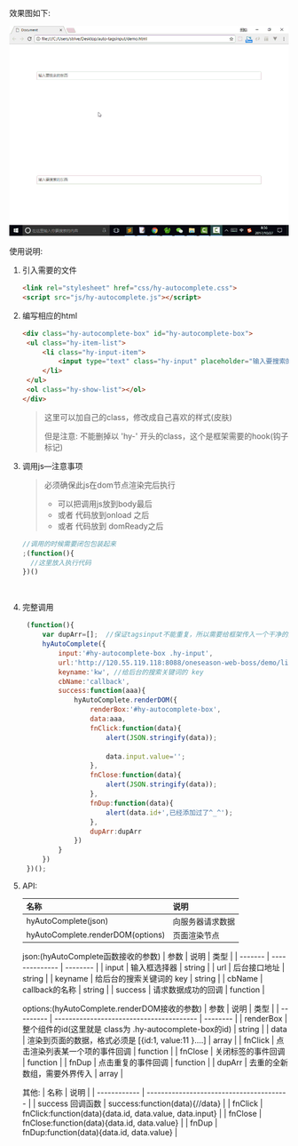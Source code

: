 效果图如下:

![效果图](demo.gif)



使用说明:

1. 引入需要的文件

   ```html
   <link rel="stylesheet" href="css/hy-autocomplete.css">
   <script src="js/hy-autocomplete.js"></script>
   ```

2. 编写相应的html

   ```html
   <div class="hy-autocomplete-box" id="hy-autocomplete-box">
   	<ul class="hy-item-list">
   		<li class="hy-input-item">
   			<input type="text" class="hy-input" placeholder="输入要搜索的东西">
   		</li>
   	</ul>
   	<ol class="hy-show-list"></ol>
   </div>
   ```

   > 这里可以加自己的class，修改成自己喜欢的样式(皮肤)
   >
   > 但是注意: 不能删掉以 'hy-' 开头的class，这个是框架需要的hook(钩子标记)

3. 调用js—注意事项

   > 必须确保此js在dom节点渲染完后执行
   >
   > - 可以把调用js放到body最后
   > - 或者 代码放到onload 之后
   > - 或者 代码放到 domReady之后

   ```javascript
   //调用的时候需要闭包包装起来
   ;(function(){
     //这里放入执行代码
   })()
   ```

   ​

4. 完整调用

   ```javascript
   	(function(){
   		var dupArr=[];  //保证tagsinput不能重复，所以需要给框架传入一个干净的空间
   		hyAutoComplete({
   			input:'#hy-autocomplete-box .hy-input',
   			url:'http://120.55.119.118:8088/oneseason-web-boss/demo/list.do',
   			keyname:'kw', //给后台的搜索关键词的 key
   			cbName:'callback',
   			success:function(aaa){
   				hyAutoComplete.renderDOM({
   					renderBox:'#hy-autocomplete-box',
   					data:aaa,
   					fnClick:function(data){
   						alert(JSON.stringify(data));

   						data.input.value='';
   					},
   					fnClose:function(data){
   						alert(JSON.stringify(data));
   					},
   					fnDup:function(data){
   						alert(data.id+',已经添加过了^_^');
   					},
   					dupArr:dupArr
   				})
   			}
   		})
   	})();
   ```

5. API:

   | 名称                                | 说明       |
   | --------------------------------- | -------- |
   | hyAutoComplete(json)              | 向服务器请求数据 |
   | hyAutoComplete.renderDOM(options) | 页面渲染节点   |

   json:(hyAutoComplete函数接收的参数)
   | 参数      | 说明             | 类型       |
   | ------- | -------------- | -------- |
   | input   | 输入框选择器         | string   |
   | url     | 后台接口地址         | string   |
   | keyname | 给后台的搜索关键词的 key | string   |
   | cbName  | callback的名称    | string   |
   | success | 请求数据成功的回调      | function |

   options:(hyAutoComplete.renderDOM接收的参数)
   | 参数        | 说明                                       | 类型       |
   | --------- | ---------------------------------------- | -------- |
   | renderBox | 整个组件的id(这里就是 class为 .hy-autocomplete-box的id) | string   |
   | data      | 渲染到页面的数据，格式必须是 [{id:1, value:11 }....]   | array    |
   | fnClick   | 点击渲染列表某一个项的事件回调                          | function |
   | fnClose   | 关闭标签的事件回调                                | function |
   | fnDup     | 点击重复的事件回调                                | function |
   | dupArr    | 去重的全新数组，需要外界传入                           | array    |

   其他:
   | 名称           | 说明                                       |
   | ------------ | ---------------------------------------- |
   | success 回调函数 | success:function(data){//data}           |
   | fnClick      | fnClick:function(data){data.id, data.value, data.input} |
   | fnClose      | fnClose:function(data){data.id, data.value} |
   | fnDup        | fnDup:function(data){data.id, data.value} |